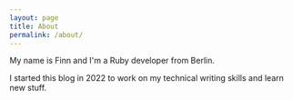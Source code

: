 ```yaml
---
layout: page
title: About
permalink: /about/
---
```


My name is Finn and I'm a Ruby developer from Berlin.

I started this blog in 2022 to work on my technical writing skills
and learn new stuff.
